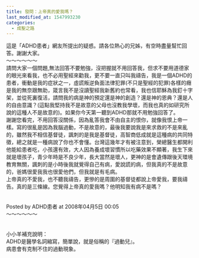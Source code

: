 ```yaml
---
title: 發問：上帝真的愛我嗎？
last_modified_at: 1547993230
categories:
  - 成聖之路
---
```


這是「ADHD患者」網友所提出的疑惑。請各位熱心的兄姊，有空時盡量幫忙回答。謝謝大家。<br><!--more-->～～～～～～<br>請問大家一個問題,無法回答不要勉強，沒把握就不用回答我，但求不要用道德家的眼光來看我，也不必用聖經來勸我，更不要一直只叫我禱告，我是一個ADHD的患者，衝動是我的症狀之一，虛謊叛逆負面法律犯罪(不只是聖經的犯罪)各樣的癮是我的無奈跟無助，箴言我不是沒讀聖經我新舊約也常看，我也信耶穌為我釘十字架，並從死裏復活，請問我的病是神的預定還是神的創造？還是神的恩典？還是人的自由意識？(這點我堅持我不是故意的父母也沒教我學壞，而我也真的如研究所說的這種人不是故意的)。如果你今天第一聽到ADHD那就不用勉強回答了。<br>謝謝您看完，不用回答沒關係，因為亂答我會不由自主的恨你，就像我恨上帝一樣。寫的很亂是因為我腦過動，不是故意的，最後我要說我是來求救的不是來亂的，雖然我不相信基督徒，諷刺的是我是基督徒，高智商低成就是這種病的共同特徵，總之就是一種病說了你也不會懂。台灣這幾年才有被注意到，榮總醫生都開利他能給患者吃，小孩還有效，大人因為養成壞習慣所以吃藥效果不顯著，我生下來就是壞孩子，青少年時是不良少年，長大當然是壞人，更神的是會遺傳跟後天環境教育無關，諷刺的是小時後我就覺得自己有病，愛說謊的病，但我真的不是故意的，爸媽很愛我我也很愛他們，但我就是有毛病。<br>上帝真的不愛我，也不聽我禱告，更慘的是周圍的基督徒都說上帝愛我，要我禱告。真的是三條線。您覺得上帝真的愛我嗎？他明知我有病不是嗎？<br><br><br>Posted by ADHD患者 at 2008年04月5日 00:05 <br>～～～～～～<br><br><br>小小羊補充說明：<br>ADHD是醫學名詞縮寫，簡單說，就是俗稱的『過動兒』。<br>病患會有克制不住的過動現象。<br><br><br>
